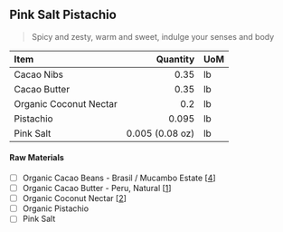 ## Pink Salt Pistachio
> Spicy and zesty, warm and sweet, indulge your senses and body

| Item | Quantity | UoM  |
| :---     | ---:    | :--- |
| Cacao Nibs  | 0.35    | lb    |
| Cacao Butter   | 0.35    | lb    |
| Organic Coconut Nectar    | 0.2      | lb      |
| Pistachio    | 0.095     | lb      |
| Pink Salt    | 0.005 (0.08 oz)    | lb      |

#### Raw Materials
- [ ] Organic Cacao Beans -  Brasil / Mucambo Estate [[4](/vendors)]
- [ ] Organic Cacao Butter - Peru, Natural [[1](/vendors)]
- [ ] Organic Coconut Nectar [[2](/vendors)]
- [ ] Organic Pistachio
- [ ] Pink Salt
